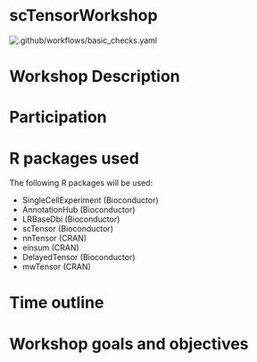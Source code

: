 # scTensorWorkshop

![.github/workflows/basic_checks.yaml](https://github.com/kokitsuyuzaki/scTensor-workshop/workflows/.github/workflows/basic_checks.yaml/badge.svg)

# Workshop Description

# Participation

# R packages used
The following R packages will be used:

- SingleCellExperiment (Bioconductor)
- AnnotationHub (Bioconductor)
- LRBaseDbi (Bioconductor)
- scTensor (Bioconductor)
- nnTensor (CRAN)
- einsum (CRAN)
- DelayedTensor (Bioconductor)
- mwTensor (CRAN)


# Time outline

# Workshop goals and objectives




